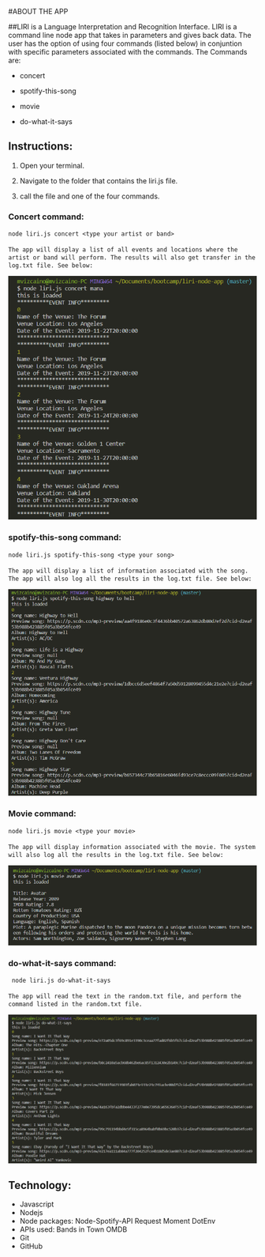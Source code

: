 #ABOUT THE APP

##LIRI is a Language Interpretation and Recognition Interface. LIRI is a command line node app that takes in parameters and gives back data. The user has the option of using four commands (listed below) in conjuntion with specific parameters associated with the commands. The Commands are:

* concert

* spotify-this-song

* movie

* do-what-it-says

## Instructions:

1. Open your terminal.

2. Navigate to the folder that contains the liri.js file.

3. call the file and one of the four commands.

### Concert command:

    node liri.js concert <type your artist or band>

    The app will display a list of all events and locations where the artist or band will perform. The results will also get transfer in the log.txt file. See below:

<img src="images/concert.PNG">

### spotify-this-song command:

    node liri.js spotify-this-song <type your song>

    The app will display a list of information associated with the song. The app will also log all the results in the log.txt file. See below:

<img src="images/spotify.PNG">

### Movie command:

    node liri.js movie <type your movie>

    The app will display information associated with the movie. The system will also log all the results in the log.txt file. See below:

<img src="images/movie.PNG">

### do-what-it-says command:

     node liri.js do-what-it-says

    The app will read the text in the random.txt file, and perform the command listed in the random.txt file.

<img src="images/doWhatItSays.PNG">

## Technology:

* Javascript
* Nodejs
* Node packages:
    Node-Spotify-API
    Request
    Moment
    DotEnv
* APIs used:
    Bands in Town
    OMDB
* Git
* GitHub